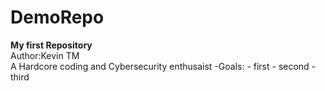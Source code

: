 # DemoRepo
**My first Repository**<br>
Author:Kevin TM<br>
A Hardcore coding and Cybersecurity enthusaist
-Goals:
    - first
    - second
    - third

